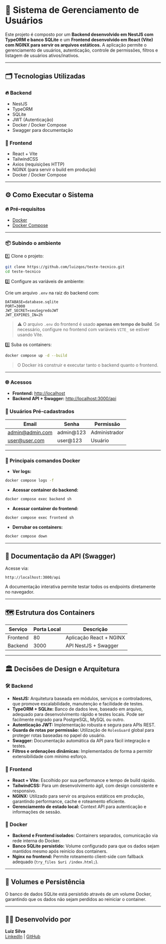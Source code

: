 
# 🚀 Sistema de Gerenciamento de Usuários

Este projeto é composto por um **Backend desenvolvido em NestJS com TypeORM e banco SQLite** e um **Frontend desenvolvido em React (Vite) com NGINX para servir os arquivos estáticos.** A aplicação permite o gerenciamento de usuários, autenticação, controle de permissões, filtros e listagem de usuários ativos/inativos.

---

## 🗂️ Tecnologias Utilizadas

### 🔥 Backend

- NestJS
- TypeORM
- SQLite
- JWT (Autenticação)
- Docker / Docker Compose
- Swagger para documentação

### 🎨 Frontend

- React + Vite
- TailwindCSS
- Axios (requisições HTTP)
- NGINX (para servir o build em produção)
- Docker / Docker Compose

---

## ⚙️ Como Executar o Sistema

### 🔥 Pré-requisitos

- [Docker](https://www.docker.com/)
- [Docker Compose](https://docs.docker.com/compose/)

---

### 📦 Subindo o ambiente

1️⃣ Clone o projeto:

```bash
git clone https://github.com/luizqos/teste-tecnico.git
cd teste-tecnico
```

2️⃣ Configure as variáveis de ambiente:

Crie um arquivo `.env` na raiz do backend com:

```env
DATABASE=database.sqlite
PORT=3000
JWT_SECRET=seuSegredoJWT
JWT_EXPIRES_IN=2h

```

> ⚠️ O arquivo `.env` do frontend é usado **apenas em tempo de build**. Se necessário, configure no frontend com variáveis `VITE_` se estiver usando Vite.

3️⃣ Suba os containers:

```bash
docker compose up -d --build
```

> O Docker irá construir e executar tanto o backend quanto o frontend.

---

### 🌐 Acessos

- **Frontend:** [http://localhost](http://localhost)
- **Backend API + Swagger:** [http://localhost:3000/api](http://localhost:3001/api)

### 👥 Usuários Pré-cadastrados

| Email            | Senha      | Permissão     |
| -----------------| -----------| --------------|
| admin@admin.com  | admin@123  | Administrador |
| user@user.com    | user@123   | Usuário       |

---

### 🐳 Principais comandos Docker

- **Ver logs:**

```bash
docker compose logs -f
```

- **Acessar container do backend:**

```bash
docker compose exec backend sh
```

- **Acessar container do frontend:**

```bash
docker compose exec frontend sh
```

- **Derrubar os containers:**

```bash
docker compose down
```

---

## 📄 Documentação da API (Swagger)

Acesse via:

```
http://localhost:3000/api
```

A documentação interativa permite testar todos os endpoints diretamente no navegador.

---

## 🗺️ Estrutura dos Containers

| Serviço   | Porta Local | Descrição               |
| ----------| ------------| ------------------------|
| Frontend  | 80          | Aplicação React + NGINX |
| Backend   | 3000        | API NestJS + Swagger    |

---

## 🏛️ Decisões de Design e Arquitetura

### 🛠️ Backend

- **NestJS:** Arquitetura baseada em módulos, serviços e controladores, que promove escalabilidade, manutenção e facilidade de testes.
- **TypeORM + SQLite:** Banco de dados leve, baseado em arquivo, adequado para desenvolvimento rápido e testes locais. Pode ser facilmente migrado para PostgreSQL, MySQL ou outro.
- **Autenticação JWT:** Implementação robusta e segura para APIs REST.
- **Guarda de rotas por permissão:** Utilização de `RolesGuard` global para proteger rotas baseadas no papel do usuário.
- **Swagger:** Documentação automática da API para fácil integração e testes.
- **Filtros e ordenações dinâmicas:** Implementados de forma a permitir extensibilidade com mínimo esforço.

### 🎨 Frontend

- **React + Vite:** Escolhido por sua performance e tempo de build rápido.
- **TailwindCSS:** Para um desenvolvimento ágil, com design consistente e responsivo.
- **NGINX:** Utilizado para servir os arquivos estáticos em produção, garantindo performance, cache e roteamento eficiente.
- **Gerenciamento de estado local:** Context API para autenticação e informações de sessão.

### 🐳 Docker

- **Backend e Frontend isolados:** Containers separados, comunicação via rede interna do Docker.
- **Banco SQLite persistido:** Volume configurado para que os dados sejam mantidos mesmo após reinício dos containers.
- **Nginx no frontend:** Permite roteamento client-side com fallback adequado (`try_files $uri /index.html;`).

---

## 💾 Volumes e Persistência

O banco de dados SQLite está persistido através de um volume Docker, garantindo que os dados não sejam perdidos ao reiniciar o container.

---

## 👨‍💻 Desenvolvido por

**Luiz Silva**  
[LinkedIn](https://www.linkedin.com/in/luiz-alves-silva) | [GitHub](https://github.com/luizqos/)
